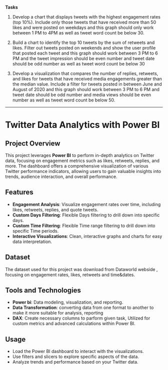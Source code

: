 **Tasks**

1. Develop a chart that displays tweets with the highest engagement rates (top 10%). Include only those tweets that have received more than 50 likes and were posted on weekdays and this graph should only work between 1 PM to 4PM as well as tweet word count be below 30.

2. Build a chart to identify the top 10 tweets by the sum of retweets and likes. Filter out tweets posted on weekends and show the user profile that posted each tweet and this graph should work between 3 PM to 6 PM and the tweet impression should be even number and tweet date should be odd number as well as tweet word count be below 30

3. Develop a visualization that compares the number of replies, retweets, and likes for tweets that have received media engagements greater than the median value. Include a filter for tweets posted in between June and August of 2020 and this graph should work between 3 PM to 6 PM and tweet date should be odd number and media views should be even number as well as tweet word count be below 50.

   

---

# Twitter Data Analytics with Power BI

## Project Overview

This project leverages **Power BI** to perform in-depth analytics on Twitter data, focusing on engagement metrics such as likes, retweets, replies, and more. The dashboard offers a comprehensive visualization of various Twitter performance indicators, allowing users to gain valuable insights into trends, audience interaction, and overall performance.

## Features

- **Engagement Analysis**: Visualize engagement rates over time, including likes, retweets, replies, and quote tweets.
- **Custom Days Filtering**: Flexible Days filtering to drill down into specific days.
- **Custom Time Filtering**: Flexible Time range filtering to drill down into specific Time periods.
- **Interactive Visualizations**: Clean, interactive graphs and charts for easy data interpretation.

## Dataset

The dataset used for this project was download from Dataworld webside , focusing on engagement rates, likes, retweets and time&dates.

## Tools and Technologies

- **Power bi**: Data modeling, visualization, and reporting.
- **Data Transformation**: converting data from one format to another to make it more suitable for analysis, reporting
- **DAX**: Create necessary columns to parform given task, Utilized for custom metrics and advanced calculations within Power BI.


## Usage

- Load the Power BI dashboard to interact with the visualizations.
- Use filters and slicers to explore specific aspects of the data.
- Analyze trends and performance based on your Twitter data.
